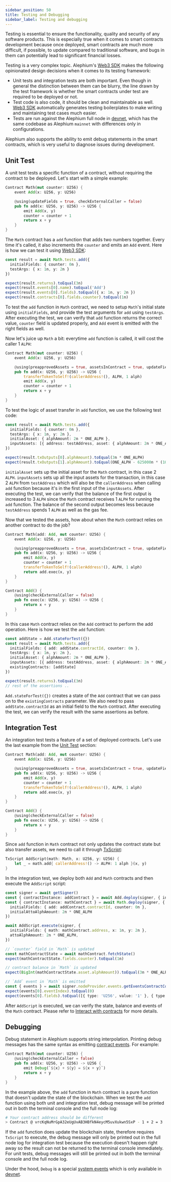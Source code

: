 ```yaml
---
sidebar_position: 50
title: Testing and Debugging
sidebar_label: Testing and debugging
---
```


Testing is essential to ensure the functionality, quality and security
of any software products. This is especially true when it comes to
smart contracts development because once deployed, smart contracts are
much more difficult, if possible, to update compared to traditional
software, and bugs in them can potentially lead to significant
financial losses.

Testing is a very complex topic. Alephium's [Web3
SDK](/sdk/getting-started) makes the following opinionated design
decisions when it comes to its testing framework:

- Unit tests and integration tests are both important. Even though in
  general the distinction between them can be blurry, the line drawn
  by the test framework is whether the smart contracts under test are
  required to be deployed or not.
- Test code is also code, it should be clean and maintainable as
  well. [Web3 SDK](/sdk/getting-started) automatically generates
  testing boilerplates to make writing and maintaining test cases much
  easier.
- Tests are run against the Alephium full node in
  [devnet](/full-node/getting-started#devnet), which has the same codebase as
  Alephium `mainnet` with differences only in configurations.

Alephium also supports the ability to emit debug statements in the
smart contracts, which is very useful to diagnose issues during
development.

## Unit Test

A unit test tests a specific function of a contract, without requiring
the contract to be deployed. Let's start with a simple example:

```rust
Contract Math(mut counter: U256) {
    event Add(x: U256, y: U256)

    @using(updateFields = true, checkExternalCaller = false)
    pub fn add(x: U256, y: U256) -> U256 {
        emit Add(x, y)
        counter = counter + 1
        return x + y
    }
}
```

The `Math` contract has a `add` function that adds two numbers
together. Every time it's called, it also increments the `counter` and
emits an `Add` event. Here is how we can test it using [Web3
SDK](/sdk/getting-started):

```typescript
const result = await Math.tests.add({
  initialFields: { counter: 0n },
  testArgs: { x: 1n, y: 2n }
})

expect(result.returns).toEqual(3n)
expect(result.events[0].name).toEqual('Add')
expect(result.events[0].fields).toEqual({ x: 1n, y: 2n })
expect(result.contracts[0].fields.counter).toEqual(1n)
```

To test the `add` function in `Math` contract, we need to setup
`Math`'s initial state using `initialFields`, and provide the
test arguments for `add` using `testArgs`. After executing the test,
we can verify that `add` function returns the correct value, `counter`
field is updated properly, and `Add` event is emitted with the right
fields as well.

Now let's juice up `Math` a bit: everytime `add` function is called,
it will cost the caller 1 `ALPH`:

```rust
Contract Math(mut counter: U256) {
    event Add(x: U256, y: U256)

    @using(preapprovedAssets = true, assetsInContract = true, updateFields = true, checkExternalCaller = false)
    pub fn add(x: U256, y: U256) -> U256 {
        transferTokenToSelf!(callerAddress!(), ALPH, 1 alph)
        emit Add(x, y)
        counter = counter + 1
        return x + y
    }
}
```

To test the logic of asset transfer in `add` function, we use the
following test code:

```typescript
const result = await Math.tests.add({
  initialFields: { counter: 0n },
  testArgs: { x: 1n, y: 2n },
  initialAsset: { alphAmount: 2n * ONE_ALPH },
  inputAssets: [{ address: testAddress, asset: { alphAmount: 2n * ONE_ALPH } }]
})

expect(result.txOutputs[0].alphAmount).toEqual(3n * ONE_ALPH)
expect(result.txOutputs[1].alphAmount).toEqual(ONE_ALPH - 625000n * (10n ** 11n))
```
`initialAsset` sets up the initial asset for the `Math` contract, in this
case 2 `ALPH`. `inputAssets` sets up all the input assets for the
transaction, in this case 2 `ALPH` from `testAddress` which will also
be the `callerAddress` when calling `add` function because it's in the
first input of the `inputAssets`. After executing the test, we can
verify that the balance of the first output is increased to 3 `ALPH` since
the `Math` contract receives 1 `ALPH` for running the `add` function. The
balance of the second output becomes less because `testAddress` spends
1 `ALPH` as well as the gas fee.

Now that we tested the assets, how about when the `Math` contract
relies on another contract to do the job?

```rust
Contract Math(add: Add, mut counter: U256) {
    event Add(x: U256, y: U256)

    @using(preapprovedAssets = true, assetsInContract = true, updateFields = true, checkExternalCaller = false)
    pub fn add(x: U256, y: U256) -> U256 {
        emit Add(x, y)
        counter = counter + 1
        transferTokenToSelf!(callerAddress!(), ALPH, 1 alph)
        return add.exec(x, y)
    }
}

Contract Add() {
    @using(checkExternalCaller = false)
    pub fn exec(x: U256, y: U256) -> U256 {
        return x + y
    }
}
```
In this case `Math` contract relies on the `Add` contract to perform
the add operation. Here is how we test the `add` function:

```typescript
const addState = Add.stateForTest({})
const result = await Math.tests.add({
  initialFields: { add: addState.contractId, counter: 0n },
  testArgs: { x: 1n, y: 2n },
  initialAsset: { alphAmount: 2n * ONE_ALPH },
  inputAssets: [{ address: testAddress, asset: { alphAmount: 2n * ONE_ALPH } }],
  existingContracts: [addState]
})

expect(result.returns).toEqual(3n)
// rest of the assertions ..
```
`Add.stateForTest({})` creates a state of the `Add` contract that we
can pass on to the `existingContracts` parameter. We also need to pass
`addState.contractId` as an initial field to the `Math` contract. After
executing the test, we can verify the result with the same assertions
as before.

## Integration Test

An integration test tests a feature of a set of deployed
contracts. Let's use the last example from the [Unit Test](#unit-test)
section:

```rust
Contract Math(add: Add, mut counter: U256) {
    event Add(x: U256, y: U256)

    @using(preapprovedAssets = true, assetsInContract = true, updateFields = true, checkExternalCaller = false)
    pub fn add(x: U256, y: U256) -> U256 {
        emit Add(x, y)
        counter = counter + 1
        transferTokenToSelf!(callerAddress!(), ALPH, 1 alph)
        return add.exec(x, y)
    }
}

Contract Add() {
    @using(checkExternalCaller = false)
    pub fn exec(x: U256, y: U256) -> U256 {
        return x + y
    }
}
```
Since `add` function in `Math` contract not only updates the contract
state but also transfer assets, we need to call it through
[TxScript](/dapps/concepts/programming-model#txscript):

```rust
TxScript AddScript(math: Math, x: U256, y: U256) {
    let _ = math.add{ callerAddress!() -> ALPH: 1 alph }(x, y)
}
```
In the integration test, we deploy both `Add` and `Math` contracts and
then execute the `AddScript` script:

```typescript
const signer = await getSigner()
const { contractInstance: addContract } = await Add.deploy(signer, { initialFields: {} })
const { contractInstance: mathContract } = await Math.deploy(signer, {
  initialFields: { add: addContract.contractId, counter: 0n },
  initialAttoAlphAmount: 2n * ONE_ALPH
})

await AddScript.execute(signer, {
  initialFields: { math: mathContract.address, x: 1n, y: 2n },
  attoAlphAmount: 2n * ONE_ALPH,
})

// `counter` field in `Math` is updated
const mathContractState = await mathContract.fetchState()
expect(mathContractState.fields.counter).toEqual(1n)

// contract balance in `Math` is updated
expect(BigInt(mathContractState.asset.alphAmount)).toEqual(3n * ONE_ALPH)

// `Add` event in `Math` is emitted
const { events } = await signer.nodeProvider.events.getEventsContractContractaddress(mathContract.address, { start: 0 })
expect(events[0].eventIndex).toEqual(0)
expect(events[0].fields).toEqual([{ type: 'U256', value: '1' }, { type: 'U256', value: '2' }])
```

After `AddScript` is executed, we can verify the state, balance and
events of the `Math` contract. Please refer to [Interact with
contracts](/sdk/interact-with-contracts) for more details.

## Debugging

Debug statement in Alephium supports string interpolation. Printing
debug messages has the same syntax as emitting [contract
events](/sdk/events#contract-events). For example:

```rust
Contract Math(mut counter: U256) {
    @using(checkExternalCaller = false)
    pub fn add(x: U256, y: U256) -> U256 {
        emit Debug(`${x} + ${y} = ${x + y}`)
        return x + y
    }
}
```
In the example above, the `add` function in `Math` contract is a pure
function that doesn't update the state of the blockchain. When we test
the `add` function using both unit and integration test, debug message
will be printed out in both the terminal console and the full node log:

```bash
# Your contract address should be different
> Contract @ vrcKqNuMrGpA32eUgUvAB3HBfkN4eycM5uvXukwn5SxP - 1 + 2 = 3
```

If the `add` function does update the blockchain state, therefore
requires `TxScript` to execute, the debug message will only be
printed out in the full node log for integration test because the
execution doesn't happen right away so the result can not be returned
to the terminal console immediately. For unit tests, debug messages
will still be printed out in both the terminal console and the full
node log.

Under the hood, `Debug` is a special [system
events](/sdk/events#system-events) which is only available in
[devnet](/full-node/getting-started#devnet).
